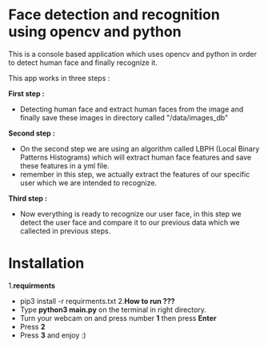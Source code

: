 # Face detection and recognition using opencv and python

This is a console based application which uses opencv and python in order to detect human face and finally recognize it.

This app works in three steps :
  
**First step :**
- Detecting human face and extract human faces from the image and finally save these images in directory called "/data/images_db"
    
**Second step :**
 - On the second step we are using an algorithm called LBPH (Local Binary Patterns Histograms) which will extract human face features and save these features in a yml file.
 - remember in this step, we actually extract the features of our specific user which we are intended to recognize.
    
**Third step :**
 - Now everything is ready to recognize our user face, in this step we detect the user face and compare it to our previous data which we callected in previous steps.

# Installation

1.**requirments**
  - pip3 install -r requirments.txt
2.**How to run ???**
  - Type **python3 main.py** on the terminal in right directory.
  - Turn your webcam on and press number **1** then press **Enter**
  - Press **2**
  - Press **3** and enjoy :)

